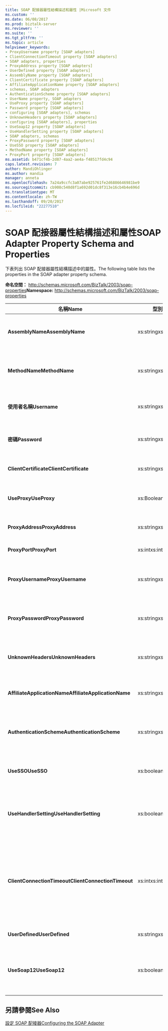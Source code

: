 ```yaml
---
title: SOAP 配接器屬性結構描述和屬性 |Microsoft 文件
ms.custom: ''
ms.date: 06/08/2017
ms.prod: biztalk-server
ms.reviewer: ''
ms.suite: ''
ms.tgt_pltfrm: ''
ms.topic: article
helpviewer_keywords:
- ProxyUsername property [SOAP adapters]
- ClientConnectionTimeout property [SOAP adapters]
- SOAP adapters, properties
- ProxyAddress property [SOAP adapters]
- UserDefined property [SOAP adapters]
- AssemblyName property [SOAP adapters]
- ClientCertificate property [SOAP adapters]
- AffiliateApplicationName property [SOAP adapters]
- schemas, SOAP adapters
- AuthenticationScheme property [SOAP adapters]
- UserName property, SOAP adapters
- UseProxy property [SOAP adapters]
- Password property [SOAP adapters]
- configuring [SOAP adapters], schemas
- UnknownHeaders property [SOAP adapters]
- configuring [SOAP adapters], properties
- UseSoap12 property [SOAP adapters]
- UseHandlerSetting property [SOAP adapters]
- SOAP adapters, schemas
- ProxyPassword property [SOAP adapters]
- UseSSO property [SOAP adapters]
- MethodName property [SOAP adapters]
- ProxyPort property [SOAP adapters]
ms.assetid: b471cf4b-2d87-4aa2-ae4a-f48517fd4c94
caps.latest.revision: 7
author: MandiOhlinger
ms.author: mandia
manager: anneta
ms.openlocfilehash: 7a24a9ccfc3a07abe925761fe2d6886646981be9
ms.sourcegitcommit: cb908c540d8f1a692d01dc8f313e16cb4b4e696d
ms.translationtype: MT
ms.contentlocale: zh-TW
ms.lasthandoff: 09/20/2017
ms.locfileid: "22277510"
---
```

# <a name="soap-adapter-property-schema-and-properties"></a><span data-ttu-id="ffb27-102">SOAP 配接器屬性結構描述和屬性</span><span class="sxs-lookup"><span data-stu-id="ffb27-102">SOAP Adapter Property Schema and Properties</span></span>
<span data-ttu-id="ffb27-103">下表列出 SOAP 配接器屬性結構描述中的屬性。</span><span class="sxs-lookup"><span data-stu-id="ffb27-103">The following table lists the properties in the SOAP adapter property schema.</span></span>  
  
 <span data-ttu-id="ffb27-104">**命名空間：** http://schemas.microsoft.com/BizTalk/2003/soap-properties</span><span class="sxs-lookup"><span data-stu-id="ffb27-104">**Namespace:** http://schemas.microsoft.com/BizTalk/2003/soap-properties</span></span>  
  
|<span data-ttu-id="ffb27-105">名稱</span><span class="sxs-lookup"><span data-stu-id="ffb27-105">Name</span></span>|<span data-ttu-id="ffb27-106">型別</span><span class="sxs-lookup"><span data-stu-id="ffb27-106">Type</span></span>|<span data-ttu-id="ffb27-107">Description</span><span class="sxs-lookup"><span data-stu-id="ffb27-107">Description</span></span>|  
|----------|----------|-----------------|  
|<span data-ttu-id="ffb27-108">**AssemblyName**</span><span class="sxs-lookup"><span data-stu-id="ffb27-108">**AssemblyName**</span></span>|<span data-ttu-id="ffb27-109">xs:string</span><span class="sxs-lookup"><span data-stu-id="ffb27-109">xs:string</span></span>|<span data-ttu-id="ffb27-110">識別要載入和執行的 .NET 類型與組件。</span><span class="sxs-lookup"><span data-stu-id="ffb27-110">Identifies the .NET type and assembly to be loaded and executed.</span></span>|  
|<span data-ttu-id="ffb27-111">**MethodName**</span><span class="sxs-lookup"><span data-stu-id="ffb27-111">**MethodName**</span></span>|<span data-ttu-id="ffb27-112">xs:string</span><span class="sxs-lookup"><span data-stu-id="ffb27-112">xs:string</span></span>|<span data-ttu-id="ffb27-113">識別在 .NET 組件上要叫用的目標方法。</span><span class="sxs-lookup"><span data-stu-id="ffb27-113">Identifies the target method on the .NET assembly that is to be invoked.</span></span>|  
|<span data-ttu-id="ffb27-114">**使用者名稱**</span><span class="sxs-lookup"><span data-stu-id="ffb27-114">**Username**</span></span>|<span data-ttu-id="ffb27-115">xs:string</span><span class="sxs-lookup"><span data-stu-id="ffb27-115">xs:string</span></span>|<span data-ttu-id="ffb27-116">要提供給伺服器驗證的使用者名稱。</span><span class="sxs-lookup"><span data-stu-id="ffb27-116">User name to use for authentication with the server.</span></span>|  
|<span data-ttu-id="ffb27-117">**密碼**</span><span class="sxs-lookup"><span data-stu-id="ffb27-117">**Password**</span></span>|<span data-ttu-id="ffb27-118">xs:string</span><span class="sxs-lookup"><span data-stu-id="ffb27-118">xs:string</span></span>|<span data-ttu-id="ffb27-119">要提供給伺服器驗證的使用者密碼。</span><span class="sxs-lookup"><span data-stu-id="ffb27-119">User password to use for authentication with the server.</span></span>|  
|<span data-ttu-id="ffb27-120">**ClientCertificate**</span><span class="sxs-lookup"><span data-stu-id="ffb27-120">**ClientCertificate**</span></span>|<span data-ttu-id="ffb27-121">xs:string</span><span class="sxs-lookup"><span data-stu-id="ffb27-121">xs:string</span></span>|<span data-ttu-id="ffb27-122">用戶端 SSL 憑證的指紋。</span><span class="sxs-lookup"><span data-stu-id="ffb27-122">Thumbprint of the client SSL certificate.</span></span>|  
|<span data-ttu-id="ffb27-123">**UseProxy**</span><span class="sxs-lookup"><span data-stu-id="ffb27-123">**UseProxy**</span></span>|<span data-ttu-id="ffb27-124">xs:Boolean</span><span class="sxs-lookup"><span data-stu-id="ffb27-124">xs:Boolean</span></span>|<span data-ttu-id="ffb27-125">指定 SOAP 配接器是否要使用 Proxy 伺服器。</span><span class="sxs-lookup"><span data-stu-id="ffb27-125">Specifies whether the SOAP adapter uses a proxy server.</span></span>|  
|<span data-ttu-id="ffb27-126">**ProxyAddress**</span><span class="sxs-lookup"><span data-stu-id="ffb27-126">**ProxyAddress**</span></span>|<span data-ttu-id="ffb27-127">xs:string</span><span class="sxs-lookup"><span data-stu-id="ffb27-127">xs:string</span></span>|<span data-ttu-id="ffb27-128">指定 Proxy 伺服器位址。</span><span class="sxs-lookup"><span data-stu-id="ffb27-128">Specifies the proxy server address.</span></span>|  
|<span data-ttu-id="ffb27-129">**ProxyPort**</span><span class="sxs-lookup"><span data-stu-id="ffb27-129">**ProxyPort**</span></span>|<span data-ttu-id="ffb27-130">xs:int</span><span class="sxs-lookup"><span data-stu-id="ffb27-130">xs:int</span></span>|<span data-ttu-id="ffb27-131">指定 Proxy 伺服器連接埠。</span><span class="sxs-lookup"><span data-stu-id="ffb27-131">Specifies the proxy server port.</span></span>|  
|<span data-ttu-id="ffb27-132">**ProxyUsername**</span><span class="sxs-lookup"><span data-stu-id="ffb27-132">**ProxyUsername**</span></span>|<span data-ttu-id="ffb27-133">xs:string</span><span class="sxs-lookup"><span data-stu-id="ffb27-133">xs:string</span></span>|<span data-ttu-id="ffb27-134">指定要用於 Proxy 伺服器驗證的使用者名稱。</span><span class="sxs-lookup"><span data-stu-id="ffb27-134">Specifies the user name for authentication with the proxy server.</span></span>|  
|<span data-ttu-id="ffb27-135">**ProxyPassword**</span><span class="sxs-lookup"><span data-stu-id="ffb27-135">**ProxyPassword**</span></span>|<span data-ttu-id="ffb27-136">xs:string</span><span class="sxs-lookup"><span data-stu-id="ffb27-136">xs:string</span></span>|<span data-ttu-id="ffb27-137">指定要用於 Proxy 伺服器驗證的使用者密碼。</span><span class="sxs-lookup"><span data-stu-id="ffb27-137">Specifies the user password for authentication with the proxy server.</span></span>|  
|<span data-ttu-id="ffb27-138">**UnknownHeaders**</span><span class="sxs-lookup"><span data-stu-id="ffb27-138">**UnknownHeaders**</span></span>|<span data-ttu-id="ffb27-139">xs:string</span><span class="sxs-lookup"><span data-stu-id="ffb27-139">xs:string</span></span>|<span data-ttu-id="ffb27-140">指定未知 SOAP 標頭的序列化清單。</span><span class="sxs-lookup"><span data-stu-id="ffb27-140">Specifies the serialized list of unknown SOAP headers.</span></span>|  
|<span data-ttu-id="ffb27-141">**AffiliateApplicationName**</span><span class="sxs-lookup"><span data-stu-id="ffb27-141">**AffiliateApplicationName**</span></span>|<span data-ttu-id="ffb27-142">xs:string</span><span class="sxs-lookup"><span data-stu-id="ffb27-142">xs:string</span></span>|<span data-ttu-id="ffb27-143">定義 SSO 使用之分支機構應用程式的名稱。</span><span class="sxs-lookup"><span data-stu-id="ffb27-143">Defines the name of the affiliate application to use for SSO.</span></span>|  
|<span data-ttu-id="ffb27-144">**AuthenticationScheme**</span><span class="sxs-lookup"><span data-stu-id="ffb27-144">**AuthenticationScheme**</span></span>|<span data-ttu-id="ffb27-145">xs:string</span><span class="sxs-lookup"><span data-stu-id="ffb27-145">xs:string</span></span>|<span data-ttu-id="ffb27-146">指定要提供給目的地伺服器的驗證類型。</span><span class="sxs-lookup"><span data-stu-id="ffb27-146">Specifies the type of authentication to use with the destination server.</span></span>|  
|<span data-ttu-id="ffb27-147">**UseSSO**</span><span class="sxs-lookup"><span data-stu-id="ffb27-147">**UseSSO**</span></span>|<span data-ttu-id="ffb27-148">xs:boolean</span><span class="sxs-lookup"><span data-stu-id="ffb27-148">xs:boolean</span></span>|<span data-ttu-id="ffb27-149">指定 SOAP 配接器是否對傳送埠使用 SSO。</span><span class="sxs-lookup"><span data-stu-id="ffb27-149">Specifies whether the SOAP adapter uses SSO for the send port.</span></span>|  
|<span data-ttu-id="ffb27-150">**UseHandlerSetting**</span><span class="sxs-lookup"><span data-stu-id="ffb27-150">**UseHandlerSetting**</span></span>|<span data-ttu-id="ffb27-151">xs:boolean</span><span class="sxs-lookup"><span data-stu-id="ffb27-151">xs:boolean</span></span>|<span data-ttu-id="ffb27-152">指定 SOAP 傳送埠是否要對處理常式使用 Proxy 組態。</span><span class="sxs-lookup"><span data-stu-id="ffb27-152">Specifies whether the SOAP send port uses the proxy configuration for the handler.</span></span>|  
|<span data-ttu-id="ffb27-153">**ClientConnectionTimeout**</span><span class="sxs-lookup"><span data-stu-id="ffb27-153">**ClientConnectionTimeout**</span></span>|<span data-ttu-id="ffb27-154">xs:int</span><span class="sxs-lookup"><span data-stu-id="ffb27-154">xs:int</span></span>|<span data-ttu-id="ffb27-155">指定等待伺服器回應的逾時期間。</span><span class="sxs-lookup"><span data-stu-id="ffb27-155">Specifies the time-out period of waiting for a response from the server.</span></span> <span data-ttu-id="ffb27-156">若設定為零 (0)，則系統會根據要求訊息的大小來計算逾時。</span><span class="sxs-lookup"><span data-stu-id="ffb27-156">If set to zero (0), the system will calculate the time-out based on the request message size.</span></span>|  
|<span data-ttu-id="ffb27-157">**UserDefined**</span><span class="sxs-lookup"><span data-stu-id="ffb27-157">**UserDefined**</span></span>|<span data-ttu-id="ffb27-158">xs:string</span><span class="sxs-lookup"><span data-stu-id="ffb27-158">xs:string</span></span>|<span data-ttu-id="ffb27-159">定義使用者定義類別。</span><span class="sxs-lookup"><span data-stu-id="ffb27-159">Defines user-defined classes.</span></span>|  
|<span data-ttu-id="ffb27-160">**UseSoap12**</span><span class="sxs-lookup"><span data-stu-id="ffb27-160">**UseSoap12**</span></span>|<span data-ttu-id="ffb27-161">xs:boolean</span><span class="sxs-lookup"><span data-stu-id="ffb27-161">xs:boolean</span></span>|<span data-ttu-id="ffb27-162">指定是否產生支援 SOAP 1.2 通訊協定的 Proxy 程式碼。</span><span class="sxs-lookup"><span data-stu-id="ffb27-162">Specifies whether to generate proxy code that supports the SOAP 1.2 protocol.</span></span>|  
  
## <a name="see-also"></a><span data-ttu-id="ffb27-163">另請參閱</span><span class="sxs-lookup"><span data-stu-id="ffb27-163">See Also</span></span>  
 [<span data-ttu-id="ffb27-164">設定 SOAP 配接器</span><span class="sxs-lookup"><span data-stu-id="ffb27-164">Configuring the SOAP Adapter</span></span>](../core/configuring-the-soap-adapter.md)